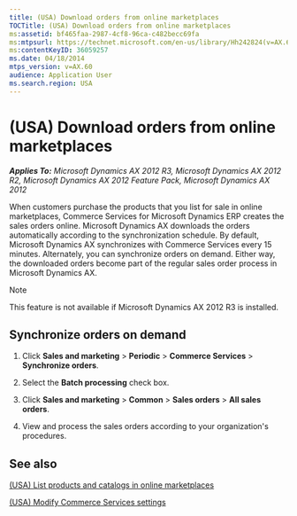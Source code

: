 ```yaml
---
title: (USA) Download orders from online marketplaces
TOCTitle: (USA) Download orders from online marketplaces
ms:assetid: bf465faa-2987-4cf8-96ca-c482becc69fa
ms:mtpsurl: https://technet.microsoft.com/en-us/library/Hh242824(v=AX.60)
ms:contentKeyID: 36059257
ms.date: 04/18/2014
mtps_version: v=AX.60
audience: Application User
ms.search.region: USA
---
```


# (USA) Download orders from online marketplaces 


_**Applies To:** Microsoft Dynamics AX 2012 R3, Microsoft Dynamics AX 2012 R2, Microsoft Dynamics AX 2012 Feature Pack, Microsoft Dynamics AX 2012_

When customers purchase the products that you list for sale in online marketplaces, Commerce Services for Microsoft Dynamics ERP creates the sales orders online. Microsoft Dynamics AX downloads the orders automatically according to the synchronization schedule. By default, Microsoft Dynamics AX synchronizes with Commerce Services every 15 minutes. Alternately, you can synchronize orders on demand. Either way, the downloaded orders become part of the regular sales order process in Microsoft Dynamics AX.


> [!NOTE]
> <P>This feature is not available if Microsoft Dynamics AX 2012 R3 is installed.</P>



## Synchronize orders on demand

1.  Click **Sales and marketing** \> **Periodic** \> **Commerce Services** \> **Synchronize orders**.

2.  Select the **Batch processing** check box.

3.  Click **Sales and marketing** \> **Common** \> **Sales orders** \> **All sales orders**.

4.  View and process the sales orders according to your organization's procedures.

## See also

[(USA) List products and catalogs in online marketplaces](usa-list-products-and-catalogs-in-online-marketplaces.md)

[(USA) Modify Commerce Services settings](usa-modify-commerce-services-settings.md)

  


